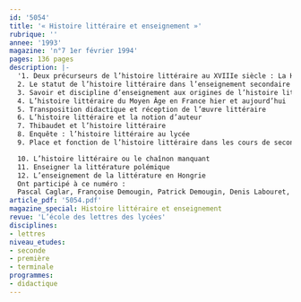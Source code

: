 ```yaml
---
id: '5054'
title: '« Histoire littéraire et enseignement »'
rubrique: ''
annee: '1993'
magazine: 'n°7 1er février 1994'
pages: 136 pages
description: |-
  '1. Deux précurseurs de l’histoire littéraire au XVIIIe siècle : La Harpe, Mme de Staël
  2. Le statut de l’histoire littéraire dans l’enseignement secondaire à la fin du XVIIIe et au début du XIXe siècle
  3. Savoir et discipline d’enseignement aux origines de l’histoire littéraire
  4. L’histoire littéraire du Moyen Âge en France hier et aujourd’hui
  5. Transposition didactique et réception de l’œuvre littéraire
  6. L’histoire littéraire et la notion d’auteur
  7. Thibaudet et l’histoire littéraire
  8. Enquête : l’histoire littéraire au lycée
  9. Place et fonction de l’histoire littéraire dans les cours de seconde

  10. L’histoire littéraire ou le chaînon manquant
  11. Enseigner la littérature polémique
  12. L’enseignement de la littérature en Hongrie
  Ont participé à ce numéro :
  Pascal Caglar, Françoise Demougin, Patrick Demougin, Denis Labouret, Suzanne Lafont, Jean-Claude Larrat, Patrick Longuet, Manolita Lopez, Jean-François Massol, Alain Pagès, Jean-Noël Pascal, Bernard Veck et Philippe Walter'
article_pdf: '5054.pdf'
magazine_special: Histoire littéraire et enseignement
revue: 'L’école des lettres des lycées'
disciplines:
- lettres
niveau_etudes:
- seconde
- première
- terminale
programmes:
- didactique
---
```

